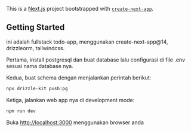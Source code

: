 This is a [Next.js](https://nextjs.org/) project bootstrapped with [`create-next-app`](https://github.com/vercel/next.js/tree/canary/packages/create-next-app).

## Getting Started

ini adalah fullstack todo-app, menggunakan create-next-app@14, drizzleorm, tailwindcss.

Pertama, install postgresql dan buat database lalu configurasi di file .env sesuai nama database nya.

Kedua, buat schema dengan menjalankan perintah berikut:

```bash
npx drizzle-kit push:pg
```

Ketiga, jalankan web app nya di development mode:

```bash
npm run dev
```

Buka [http://localhost:3000](http://localhost:3000) menggunakan browser anda
